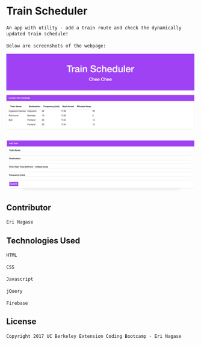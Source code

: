 # Train Scheduler

	An app with utility - add a train route and check the dynamically updated train schedule! 

	Below are screenshots of the webpage: 
	
![Image of webpage](assets/images/train.png)

![Image of webpage](assets/images/train1.png)

## Contributor

	Eri Nagase

## Technologies Used

	HTML

	CSS

	Javascript

	jQuery 

	Firebase

## License
	Copyright 2017 UC Berkeley Extension Coding Bootcamp - Eri Nagase